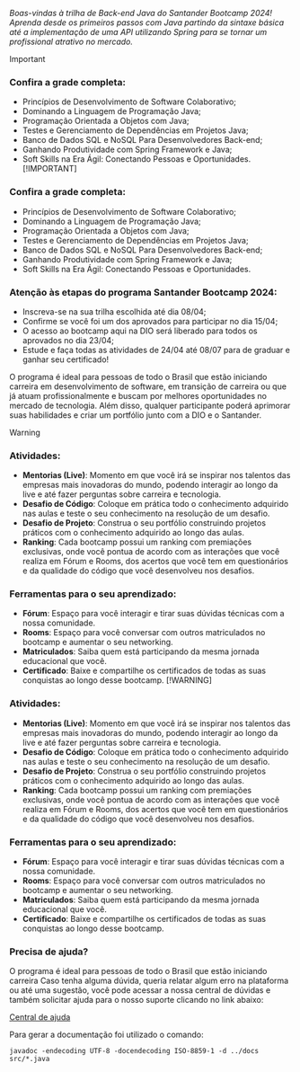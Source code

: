 

_Boas-vindas à trilha de Back-end Java do Santander Bootcamp 2024!<br> Aprenda desde os primeiros passos com Java partindo da sintaxe básica até a implementação de uma API utilizando Spring para se tornar um profissional atrativo no mercado._

>[!IMPORTANT]
>### Confira a grade completa:
>- Princípios de Desenvolvimento de Software Colaborativo;
>- Dominando a Linguagem de Programação Java;
>- Programação Orientada a Objetos com Java;
>- Testes e Gerenciamento de Dependências em Projetos Java;
>- Banco de Dados SQL e NoSQL Para Desenvolvedores Back-end;
>- Ganhando Produtividade com Spring Framework e Java;
>- Soft Skills na Era Ágil: Conectando Pessoas e Oportunidades.
> [!IMPORTANT]
>
> ### Confira a grade completa:
>
> - Princípios de Desenvolvimento de Software Colaborativo;
> - Dominando a Linguagem de Programação Java;
> - Programação Orientada a Objetos com Java;
> - Testes e Gerenciamento de Dependências em Projetos Java;
> - Banco de Dados SQL e NoSQL Para Desenvolvedores Back-end;
> - Ganhando Produtividade com Spring Framework e Java;
> - Soft Skills na Era Ágil: Conectando Pessoas e Oportunidades.
### Atenção às etapas do programa Santander Bootcamp 2024:

- Inscreva-se na sua trilha escolhida até dia 08/04;
- Confirme se você foi um dos aprovados para participar no dia 15/04;
- O acesso ao bootcamp aqui na DIO será liberado para todos os aprovados no dia 23/04;
- Estude e faça todas as atividades de 24/04 até 08/07 para de graduar e ganhar seu certificado!

O programa é ideal para pessoas de todo o Brasil que estão iniciando carreira em desenvolvimento de software, em transição de carreira ou que já atuam profissionalmente e buscam por melhores oportunidades no mercado de tecnologia. Além disso, qualquer participante poderá aprimorar suas habilidades e criar um portfólio junto com a DIO e o Santander.

>[!WARNING]
>### Atividades:
>- <strong>Mentorias (Live)</strong>: Momento em que você irá se inspirar nos talentos das empresas mais inovadoras do mundo, podendo interagir ao longo da live e até fazer perguntas sobre carreira e tecnologia.
>- <strong>Desafio de Código</strong>: Coloque em prática todo o conhecimento adquirido nas aulas e teste o seu conhecimento na resolução de um desafio.
>- <strong>Desafio de Projeto</strong>: Construa o seu portfólio construindo projetos práticos com o conhecimento adquirido ao longo das aulas.
>- <strong> Ranking</strong>: Cada bootcamp possui um ranking com premiações exclusivas, onde você pontua de acordo com as interações que você realiza em Fórum e Rooms, dos acertos que você tem em questionários e da qualidade do código que você desenvolveu nos desafios.
>### Ferramentas para o seu aprendizado:
>- <strong>Fórum</strong>: Espaço para você interagir e tirar suas dúvidas técnicas com a nossa comunidade.
>- <strong>Rooms</strong>: Espaço para você conversar com outros matriculados no bootcamp e aumentar o seu networking.
>- <strong>Matriculados</strong>: Saiba quem está participando da mesma jornada educacional que você.
>- <strong>Certificado</strong>: Baixe e compartilhe os certificados de todas as suas conquistas ao longo desse bootcamp.
> [!WARNING]
>
> ### Atividades:
>
> - <strong>Mentorias (Live)</strong>: Momento em que você irá se inspirar nos talentos das empresas mais inovadoras do mundo, podendo interagir ao longo da live e até fazer perguntas sobre carreira e tecnologia.
> - <strong>Desafio de Código</strong>: Coloque em prática todo o conhecimento adquirido nas aulas e teste o seu conhecimento na resolução de um desafio.
> - <strong>Desafio de Projeto</strong>: Construa o seu portfólio construindo projetos práticos com o conhecimento adquirido ao longo das aulas.
> - <strong> Ranking</strong>: Cada bootcamp possui um ranking com premiações exclusivas, onde você pontua de acordo com as interações que você realiza em Fórum e Rooms, dos acertos que você tem em questionários e da qualidade do código que você desenvolveu nos desafios.
>
> ### Ferramentas para o seu aprendizado:
>
> - <strong>Fórum</strong>: Espaço para você interagir e tirar suas dúvidas técnicas com a nossa comunidade.
> - <strong>Rooms</strong>: Espaço para você conversar com outros matriculados no bootcamp e aumentar o seu networking.
> - <strong>Matriculados</strong>: Saiba quem está participando da mesma jornada educacional que você.
> - <strong>Certificado</strong>: Baixe e compartilhe os certificados de todas as suas conquistas ao longo desse bootcamp.
### Precisa de ajuda?

O programa é ideal para pessoas de todo o Brasil que estão iniciando carreira
Caso tenha alguma dúvida, queria relatar algum erro na plataforma ou até uma sugestão, você pode acessar a nossa central de dúvidas e também solicitar ajuda para o nosso suporte clicando no link abaixo:

[Central de ajuda](https://digitalinnovationone.atlassian.net/servicedesk/customer/portal/16/group/90)

<p>Para gerar a documentação foi utilizado o comando:</p>

```
javadoc -endecoding UTF-8 -docendecoding ISO-8859-1 -d ../docs src/*.java
```
